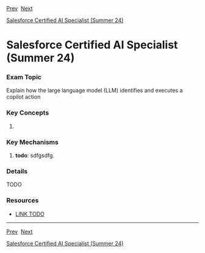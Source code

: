 <div>
  <span><a href="4.1.md">Prev</a></span>&nbsp;
  <span><a href="4.3.md">Next</a></span>
</div>

<span><a href="../README.md">Salesforce Certified AI Specialist (Summer 24)</a></h1>

# Salesforce Certified AI Specialist (Summer 24)

### Exam Topic
Explain how the large language model (LLM) identifies and executes a copilot action

### Key Concepts
1. []()

### Key Mechanisms
1. **todo**: sdfgsdfg.

### Details

TODO

### Resources
- [LINK TODO](URL)

<hr />

<div>
  <span><a href="4.1.md">Prev</a></span>&nbsp;
  <span><a href="4.3.md">Next</a></span>
</div>

<span><a href="../README.md">Salesforce Certified AI Specialist (Summer 24)</a></span>